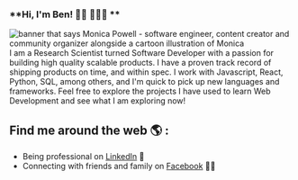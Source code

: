
### **Hi, I'm Ben! 👍🏻 👨🏻‍💻 **



<img src="https://github.com/chandlerben/chandlerben/blob/master/files/Trying_Higher_Quality.gif?raw=true" alt="banner that says Monica Powell - software engineer, content creator and community organizer alongside a cartoon illustration of Monica">
I am a Research Scientist turned Software Developer with a passion for building high quality scalable products. I have a proven track record of shipping products on time, and within spec. I work with Javascript, React, Python, SQL, among others, and I'm quick to pick up new languages and frameworks.  Feel free to explore the projects I have used to learn Web Development and see what I am exploring now!


## Find me around the web 🌎 : 

- Being professional on <a href="https://www.linkedin.com/in/benjaminchandler/">LinkedIn</a> 👔
- Connecting with friends and family on <a href="https://www.facebook.com/benjamin.chandler.127/">Facebook</a> 🚣‍♂️